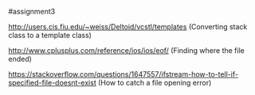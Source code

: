 #assignment3

http://users.cis.fiu.edu/~weiss/Deltoid/vcstl/templates (Converting stack class to a template class)

http://www.cplusplus.com/reference/ios/ios/eof/ (Finding where the file ended)

https://stackoverflow.com/questions/1647557/ifstream-how-to-tell-if-specified-file-doesnt-exist (How to catch a file opening error)